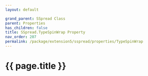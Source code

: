 ```yaml
---
layout: default

grand_parent: SSpread Class
parent: Properties
has_children: false
title: SSpread.TypeSpinWrap Property
nav_order: 207
permalink: /package/extension5/sspread/properties/TypeSpinWrap
---
```

# {{ page.title }}